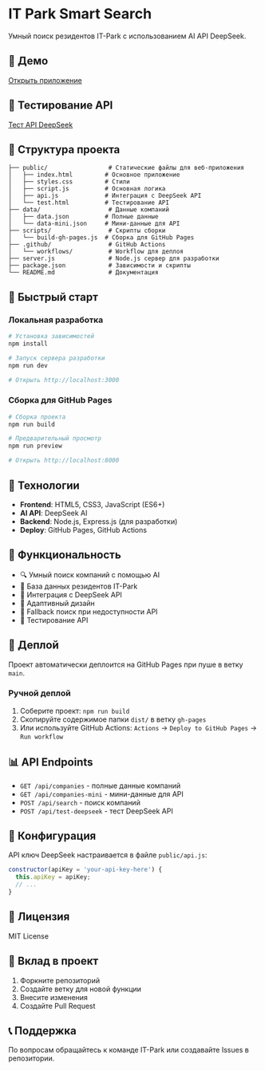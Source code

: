 # IT Park Smart Search

Умный поиск резидентов IT-Park с использованием AI API DeepSeek.

## 🚀 Демо

[Открыть приложение](https://atmtab.github.io/)

## 🧪 Тестирование API

[Тест API DeepSeek](https://atmtab.github.io/test.html)

## 📁 Структура проекта

```
├── public/                 # Статические файлы для веб-приложения
│   ├── index.html         # Основное приложение
│   ├── styles.css         # Стили
│   ├── script.js          # Основная логика
│   ├── api.js             # Интеграция с DeepSeek API
│   └── test.html          # Тестирование API
├── data/                   # Данные компаний
│   ├── data.json          # Полные данные
│   └── data-mini.json     # Мини-данные для API
├── scripts/                # Скрипты сборки
│   └── build-gh-pages.js  # Сборка для GitHub Pages
├── .github/                # GitHub Actions
│   └── workflows/          # Workflow для деплоя
├── server.js               # Node.js сервер для разработки
├── package.json            # Зависимости и скрипты
└── README.md               # Документация
```

## 🚀 Быстрый старт

### Локальная разработка

```bash
# Установка зависимостей
npm install

# Запуск сервера разработки
npm run dev

# Открыть http://localhost:3000
```

### Сборка для GitHub Pages

```bash
# Сборка проекта
npm run build

# Предварительный просмотр
npm run preview

# Открыть http://localhost:8000
```

## 🔧 Технологии

- **Frontend**: HTML5, CSS3, JavaScript (ES6+)
- **AI API**: DeepSeek AI
- **Backend**: Node.js, Express.js (для разработки)
- **Deploy**: GitHub Pages, GitHub Actions

## 📝 Функциональность

- 🔍 Умный поиск компаний с помощью AI
- 🏢 База данных резидентов IT-Park
- 🤖 Интеграция с DeepSeek API
- 📱 Адаптивный дизайн
- 🔄 Fallback поиск при недоступности API
- 🧪 Тестирование API

## 🚀 Деплой

Проект автоматически деплоится на GitHub Pages при пуше в ветку `main`.

### Ручной деплой

1. Соберите проект: `npm run build`
2. Скопируйте содержимое папки `dist/` в ветку `gh-pages`
3. Или используйте GitHub Actions: `Actions` → `Deploy to GitHub Pages` → `Run workflow`

## 📊 API Endpoints

- `GET /api/companies` - полные данные компаний
- `GET /api/companies-mini` - мини-данные для API
- `POST /api/search` - поиск компаний
- `POST /api/test-deepseek` - тест DeepSeek API

## 🔑 Конфигурация

API ключ DeepSeek настраивается в файле `public/api.js`:

```javascript
constructor(apiKey = 'your-api-key-here') {
  this.apiKey = apiKey;
  // ...
}
```

## 📝 Лицензия

MIT License

## 🤝 Вклад в проект

1. Форкните репозиторий
2. Создайте ветку для новой функции
3. Внесите изменения
4. Создайте Pull Request

## 📞 Поддержка

По вопросам обращайтесь к команде IT-Park или создавайте Issues в репозитории.
